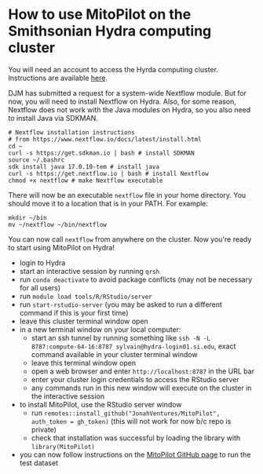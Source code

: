 # How to use MitoPilot on the Smithsonian Hydra computing cluster

You will need an account to access the Hyrda computing cluster. Instructions are available [here](https://confluence.si.edu/display/HPC/Hydra+Policies).

DJM has submitted a request for a system-wide Nextflow module. But for now, you will need to install Nextflow on Hydra. Also, for some reason, Nextflow does not work with the Java modules on Hydra, so you also need to install Java via SDKMAN.

```
# Nextflow installation instructions
# from https://www.nextflow.io/docs/latest/install.html
cd ~
curl -s https://get.sdkman.io | bash # install SDKMAN
source ~/.bashrc
sdk install java 17.0.10-tem # install java
curl -s https://get.nextflow.io | bash # install Nextflow
chmod +x nextflow # make Nextflow executable
```

There will now be an executable `nextflow` file in your home directory. You should move it to a location that is in your PATH. For example:

```
mkdir ~/bin
mv ~/nextflow ~/bin/nextflow
```
 
You can now call `nextflow` from anywhere on the cluster. Now you're ready to start using MitoPilot on Hydra!

- login to Hydra
- start an interactive session by running `qrsh`
- run `conda deactivate` to avoid package conflicts (may not be necessary for all users)
- run `module load tools/R/RStudio/server`
- run `start-rstudio-server` (you may be asked to run a different command if this is your first time)
- leave this cluster terminal window open 
- in a new terminal window on your local computer:
	- start an ssh tunnel by running something like `ssh -N -L 8787:compute-64-16:8787 sylvain@hydra-login01.si.edu`, exact command available in your cluster terminal window
	- leave this terminal window open
	- open a web browser and enter `http://localhost:8787` in the URL bar
	- enter your cluster login credentials to access the RStudio server
	- any commands run in this new window will execute on the cluster in the interactive session
- to install MitoPilot, use the RStudio server window
	- run `remotes::install_github("JonahVentures/MitoPilot", auth_token = gh_token)` (this will not work for now b/c repo is private)
	- check that installation was successful by loading the library with `library(MitoPilot)`
- you can now follow instructions on the [MitoPilot GitHub page](https://github.com/JonahVentures/MitoPilot) to run the test dataset
